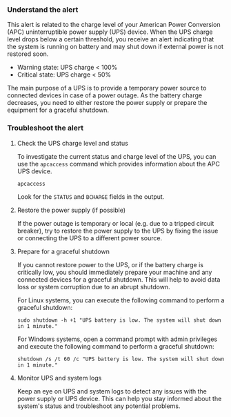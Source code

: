### Understand the alert

This alert is related to the charge level of your American Power Conversion (APC) uninterruptible power supply (UPS) device. When the UPS charge level drops below a certain threshold, you receive an alert indicating that the system is running on battery and may shut down if external power is not restored soon.

- Warning state: UPS charge < 100%
- Critical state: UPS charge < 50%

The main purpose of a UPS is to provide a temporary power source to connected devices in case of a power outage. As the battery charge decreases, you need to either restore the power supply or prepare the equipment for a graceful shutdown.

### Troubleshoot the alert

1. Check the UPS charge level and status

   To investigate the current status and charge level of the UPS, you can use the `apcaccess` command which provides information about the APC UPS device.

   ```
   apcaccess
   ```

   Look for the `STATUS` and `BCHARGE` fields in the output.

2. Restore the power supply (if possible)

   If the power outage is temporary or local (e.g. due to a tripped circuit breaker), try to restore the power supply to the UPS by fixing the issue or connecting the UPS to a different power source.

3. Prepare for a graceful shutdown

   If you cannot restore power to the UPS, or if the battery charge is critically low, you should immediately prepare your machine and any connected devices for a graceful shutdown. This will help to avoid data loss or system corruption due to an abrupt shutdown.

   For Linux systems, you can execute the following command to perform a graceful shutdown:

   ```
   sudo shutdown -h +1 "UPS battery is low. The system will shut down in 1 minute."
   ```

   For Windows systems, open a command prompt with admin privileges and execute the following command to perform a graceful shutdown:

   ```
   shutdown /s /t 60 /c "UPS battery is low. The system will shut down in 1 minute."
   ```

4. Monitor UPS and system logs

   Keep an eye on UPS and system logs to detect any issues with the power supply or UPS device. This can help you stay informed about the system's status and troubleshoot any potential problems.

